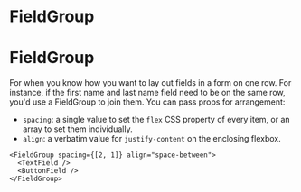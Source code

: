FieldGroup
====

      
# FieldGroup

For when you know how you want to lay out fields in a form on one row. For instance, if the first name and last name field need to be on the same row, you'd use a FieldGroup to join them. You can pass props for arrangement:

* `spacing`: a single value to set the `flex` CSS property of every item, or an array to set them individually.
* `align`: a verbatim value for `justify-content` on the enclosing flexbox.

```
<FieldGroup spacing={[2, 1]} align="space-between">
  <TextField />
  <ButtonField />
</FieldGroup>
```
